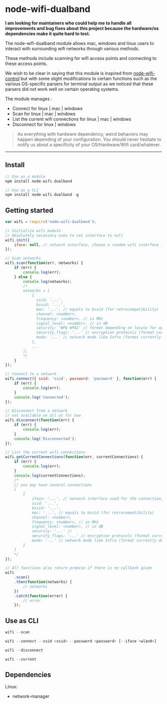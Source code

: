 # node-wifi-dualband

**I am looking for maintainers who could help me to handle all improvements and bug fixes about this project because the hardware/os dependencies make it quite hard to test.**

The node-wifi-dualband module allows mac, windows and linux users to interact with surrounding wifi networks through various methods.

These methods include scanning for wifi access points and connecting to these access points.

We wish to be clear in saying that this module is inspired from [node-wifi-control](https://github.com/msolters/wifi-control-node) but with some slight modifications to certain functions such as the various OS-specific parsers for terminal output as we noticed that these parsers did not work well on certain operating systems.

The module manages :

* Connect for linux | mac | windows
* Scan for linux | mac | windows
* List the current wifi connections for linux | mac | windows
* Disconnect for linux | windows

> As everything with hardware dependency, weird behaviors may happen depending of your configuration. You should never hesitate to notify us about a specificity of your OS/Hardware/Wifi card/whatever.

---

## Install

```javascript
// Use as a module
npm install node-wifi-dualband

// Use as a CLI
npm install node-wifi-dualband -g
```

## Getting started

```javascript
var wifi = require('node-wifi-dualband');

// Initialize wifi module
// Absolutely necessary even to set interface to null
wifi.init({
	iface: null, // network interface, choose a random wifi interface if set to null
});

// Scan networks
wifi.scan(function(err, networks) {
	if (err) {
		console.log(err);
	} else {
		console.log(networks);
		/*
        networks = [
            {
              ssid: '...',
              bssid: '...',
              mac: '...', // equals to bssid (for retrocompatibility)
              channel: <number>,
              frequency: <number>, // in MHz
              signal_level: <number>, // in dB
              security: 'WPA WPA2' // format depending on locale for open networks in Windows
              security_flags: '...' // encryption protocols (format currently depending of the OS)
              mode: '...' // network mode like Infra (format currently depending of the OS)
            },
            ...
        ];
        */
	}
});

// Connect to a network
wifi.connect({ ssid: 'ssid', password: 'password' }, function(err) {
	if (err) {
		console.log(err);
	}
	console.log('Connected');
});

// Disconnect from a network
// not available on all os for now
wifi.disconnect(function(err) {
	if (err) {
		console.log(err);
	}
	console.log('Disconnected');
});

// List the current wifi connections
wifi.getCurrentConnections(function(err, currentConnections) {
	if (err) {
		console.log(err);
	}
	console.log(currentConnections);
	/*
    // you may have several connections
    [
        {
            iface: '...', // network interface used for the connection, not available on macOS
            ssid: '...',
            bssid: '...',
            mac: '...', // equals to bssid (for retrocompatibility)
            channel: <number>,
            frequency: <number>, // in MHz
            signal_level: <number>, // in dB
            security: '...' //
            security_flags: '...' // encryption protocols (format currently depending of the OS)
            mode: '...' // network mode like Infra (format currently depending of the OS)
        }
    ]
    */
});

// All functions also return promise if there is no callback given
wifi
	.scan()
	.then(function(networks) {
		// networks
	})
	.catch(function(error) {
		// error
	});
```

## Use as CLI

```javascript
wifi --scan

wifi --connect --ssid <ssid> --password <password> [--iface <wlan0>]

wifi --disconnect

wifi --current
```

## Dependencies

Linux:

* network-manager
